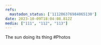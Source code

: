 ```yaml
---
refs:
  mastodon_status: ['111206376984065130']
date: 2023-10-09T18:04:08.812Z
media: ["111", "112", "113"]
---
```


The sun doing its thing #Photos
